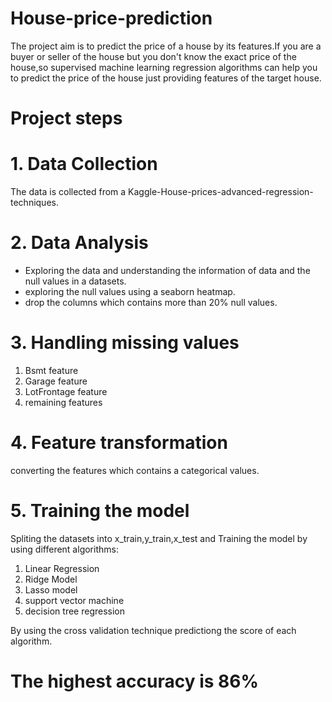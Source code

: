 # House-price-prediction
The project aim is to predict the price of a house by its features.If you are a buyer or seller of the house but you don't know the exact price of the house,so supervised machine learning regression algorithms can help you to predict the price of the house just providing features of the target house.
# Project steps
# 1. Data Collection
The data is collected from a Kaggle-House-prices-advanced-regression-techniques.
# 2. Data Analysis
* Exploring the data and understanding the information of data and the null values in a datasets.
* exploring the null values using a seaborn heatmap.
* drop the columns which contains more than 20% null values.
# 3. Handling missing values
1. Bsmt feature
2. Garage feature
3. LotFrontage feature
4. remaining features
# 4. Feature transformation
converting the features which contains a categorical values.
# 5. Training the model
Spliting the datasets into x_train,y_train,x_test and Training the model by using different algorithms:
1. Linear Regression
2. Ridge Model
3. Lasso model
4. support vector machine
5. decision tree regression

By using the cross validation technique predictiong the score of each algorithm.

# The highest accuracy is 86%
